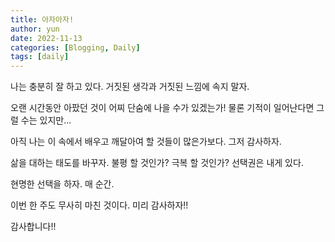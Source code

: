 ```yaml
---
title: 아자아자!
author: yun
date: 2022-11-13
categories: [Blogging, Daily]
tags: [daily]
---
```


나는 충분히 잘 하고 있다. 거짓된 생각과 거짓된 느낌에 속지 말자.

오랜 시간동안 아팠던 것이 어찌 단숨에 나을 수가 있겠는가! 물론 기적이 일어난다면 그럴 수는 있지만...

아직 나는 이 속에서 배우고 깨달아여 할 것들이 많은가보다. 그저 감사하자.

삶을 대하는 태도를 바꾸자. 불평 할 것인가? 극복 할 것인가? 선택권은 내게 있다.

현명한 선택을 하자. 매 순간.

이번 한 주도 무사히 마친 것이다. 미리 감사하자!!

감사합니다!!
